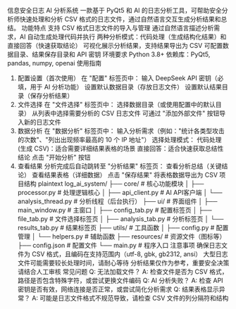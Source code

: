 信息安全日志 AI 分析系统
一款基于 PyQt5 和 AI 的日志分析工具，可帮助安全分析师快速处理和分析 CSV 格式的日志文件，通过自然语言交互生成分析结果和总结。
功能特点
支持 CSV 格式日志文件的导入与管理
通过自然语言描述分析需求，AI 自动生成处理代码并执行
两种分析模式：代码处理（生成结构化结果）和直接回答（快速获取结论）
可视化展示分析结果，支持结果导出为 CSV
可配置数据目录、结果保存目录和 API 密钥
环境要求
Python 3.8+
依赖库：PyQt5, pandas, numpy, openai
使用指南
1. 配置设置（首次使用）
在 "配置" 标签页中：
输入 DeepSeek API 密钥（必填，用于 AI 分析功能）
设置默认数据目录（存放日志文件）
设置默认结果目录（保存分析结果）
2. 文件选择
在 "文件选择" 标签页中：
选择数据目录（或使用配置中的默认目录）
从列表中选择需要分析的 CSV 日志文件
可通过 "添加外部文件" 按钮导入新的日志文件
3. 数据分析
在 "数据分析" 标签页中：
输入分析需求（例如："统计各类型攻击的次数"、"列出出现频率最高的 10 个 IP 地址"）
选择处理模式：
代码处理 (生成 CSV)：适合需要详细结果表格的场景
直接回答：适合快速获取总结性结论
点击 "开始分析" 按钮
4. 查看结果
分析完成后自动跳转至 "分析结果" 标签页：
查看分析总结（关键结论）
查看结果表格（详细数据）
点击 "保存结果" 将表格数据导出为 CSV
项目结构
plaintext
log_ai_system/
├── core/                 # 核心功能模块
│   ├── processor.py      # 处理逻辑核心
│   ├── api_client.py     # AI API客户端
│   └── analysis_thread.py # 分析线程（后台执行）
├── ui/                   # 界面组件
│   ├── main_window.py    # 主窗口
│   ├── config_tab.py     # 配置标签页
│   ├── file_tab.py       # 文件选择标签页
│   ├── analysis_tab.py   # 分析标签页
│   └── results_tab.py    # 结果标签页
├── utils/                # 工具函数
│   ├── config.py         # 配置管理
│   └── helpers.py        # 辅助函数
├── resources/            # 资源文件（图标等）
├── config.json           # 配置文件
└── main.py               # 程序入口
注意事项
确保日志文件为 CSV 格式，且编码在支持范围内（utf-8, gbk, gb2312, ansi）
大型日志文件可能需要较长处理时间，请耐心等待
分析结果仅作为参考，重要安全决策请结合人工审核
常见问题
Q: 无法加载文件？
A: 检查文件是否为 CSV 格式，路径是否包含特殊字符，或尝试更换文件编码
Q: AI 分析失败？
A: 检查 API 密钥是否有效，网络连接是否正常，或尝试简化分析需求
Q: 结果表格显示异常？
A: 可能是日志文件格式不规范导致，请检查 CSV 文件的列分隔符和结构
